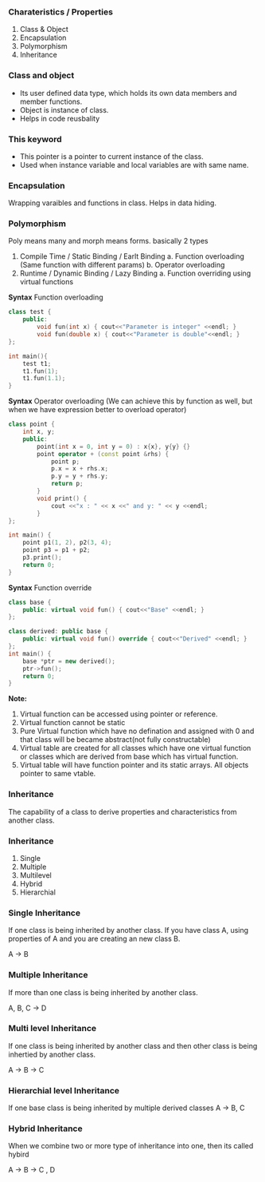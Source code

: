 ### Charateristics / Properties
1. Class & Object
2. Encapsulation
3. Polymorphism
4. Inheritance


### Class and object
- Its user defined data type, which holds its own data members and member functions.
- Object is instance of class.
- Helps in code reusbality

### This keyword
* This pointer is a pointer to current instance of the class.
* Used when instance variable and local variables are with same name.

### Encapsulation
Wrapping varaibles and functions in class. Helps in data hiding.

### Polymorphism
Poly means many and morph means forms. basically 2 types
1. Compile Time / Static Binding / Earlt Binding
   a. Function overloading (Same function with different params)
   b. Operator overloading 
2. Runtime / Dynamic Binding / Lazy Binding
   a. Function overriding using virtual functions

**Syntax**
Function overloading
```cpp
class test {
    public:
        void fun(int x) { cout<<"Parameter is integer" <<endl; }
        void fun(double x) { cout<<"Parameter is double"<<endl; }
};

int main(){
    test t1;
    t1.fun(1);
    t1.fun(1.1);
}
```
**Syntax**
Operator overloading (We can achieve this by function as well, but when we have expression better to overload operator)
```cpp
class point {
    int x, y;
    public:
        point(int x = 0, int y = 0) : x{x}, y{y} {}
        point operator + (const point &rhs) {
            point p;
            p.x = x + rhs.x;
            p.y = y + rhs.y;
            return p;
        }
        void print() {
            cout <<"x : " << x <<" and y: " << y <<endl;
        }
};

int main() {
    point p1(1, 2), p2(3, 4);
    point p3 = p1 + p2;
    p3.print();
    return 0;
}
```

**Syntax**
Function override
```cpp
class base {
    public: virtual void fun() { cout<<"Base" <<endl; }
};

class derived: public base {
    public: virtual void fun() override { cout<<"Derived" <<endl; }
};
int main() {
    base *ptr = new derived();
    ptr->fun();
    return 0;
}
```

**Note:** 
1. Virtual function can be accessed using pointer or reference.
2. Virtual function cannot be static 
3. Pure Virtual function which have no defination and assigned with 0 and that class will be became abstract(not fully constructable)
4. Virtual table are created for all classes which have one virtual function or classes which are derived from base which has virtual function.
5. Virtual table will have function pointer and its static arrays. All objects pointer to same vtable.

### Inheritance
The capability of a class to derive properties and characteristics from another class.

### Inheritance
1. Single 
2. Multiple
3. Multilevel
4. Hybrid
5. Hierarchial


### Single Inheritance
If one class is being inherited by another class.
If you have class A, using properties of A and you are creating an new class B.

A -> B


### Multiple Inheritance
If more than one class is being inherited by another class.

A, B, C -> D

### Multi level Inheritance
If one class is being inherited by another class and then other class is being inhertied by another class.

A -> B -> C

### Hierarchial level Inheritance
If one base class is being inherited by multiple derived classes
A -> B, C


### Hybrid Inheritance
When we combine two or more type of inheritance into one, then its called hybird

A -> B -> C , D